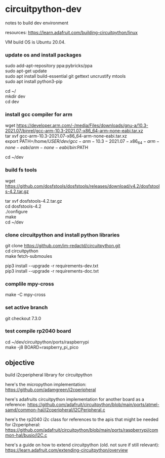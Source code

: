 # circuitpython-dev
notes to build dev environment

resources: https://learn.adafruit.com/building-circuitpython/linux

VM build OS is Ubuntu 20.04.

### update os and install packages

sudo add-apt-repository ppa:pybricks/ppa\
sudo apt-get update\
sudo apt install build-essential git gettext uncrustify mtools\
sudo apt install python3-pip


cd ~/\
mkdir dev\
cd dev

### install gcc compiler for arm

wget https://developer.arm.com/-/media/Files/downloads/gnu-a/10.3-2021.07/binrel/gcc-arm-10.3-2021.07-x86_64-arm-none-eabi.tar.xz \
tar xvf gcc-arm-10.3-2021.07-x86_64-arm-none-eabi.tar.xz\
export PATH=/home/$USER/dev/gcc-arm-10.3-2021.07-x86_64-arm-none-eabi/arm-none-eabi/bin:$PATH

cd ~/dev

### build fs tools

wget https://github.com/dosfstools/dosfstools/releases/download/v4.2/dosfstools-4.2.tar.gz

tar xvf dosfstools-4.2.tar.gz \
cd dosfstools-4.2 \
./configure\
make\
cd ~/dev

### clone circuitpython and install python libraries

git clone https://github.com/im-redactd/circuitpython.git \
cd circuitpython\
make fetch-submoules 

pip3 install --upgrade -r requirements-dev.txt \
pip3 install --upgrade -r requirements-doc.txt

### complile mpy-cross

make -C mpy-cross

### set active branch

git checkout 7.3.0

### test compile rp2040 board

cd ~/dev/circuitpython/ports/raspberrypi \
make -j8 BOARD=raspberry_pi_pico


## objective

build i2cperipheral library for circuitpython

here's the micropython implementation: https://github.com/adamgreen/i2cperipheral

here's adafruits circuitpython implementation for another board as a reference: https://github.com/adafruit/circuitpython/blob/main/ports/atmel-samd/common-hal/i2cperipheral/I2CPeripheral.c

here's the rp2040 i2c class for references to the apis that might be needed for i2cperipheral: https://github.com/adafruit/circuitpython/blob/main/ports/raspberrypi/common-hal/busio/I2C.c

here's a guide on how to extend circuitpython (old. not sure if still relevant): https://learn.adafruit.com/extending-circuitpython/overview




